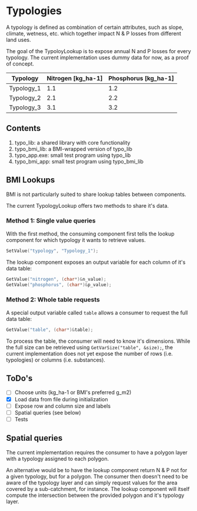 # Typologies

A typology is defined as combination of certain attributes, such as slope, climate, wetness, etc. which together impact N & P losses from different land uses.

The goal of the TypoloyLookup is to expose annual N and P losses for every typology. The current implementation uses dummy data for now, as a proof of concept.

| Typology   | Nitrogen [kg_ha-1] | Phosphorus [kg_ha-1] |
| ---------- | ------------------ | -------------------- |
| Typology_1 | 1.1                | 1.2                  |
| Typology_2 | 2.1                | 2.2                  |
| Typology_3 | 3.1                | 3.2                  |

## Contents

1. typo_lib: a shared library with core functionality
2. typo_bmi_lib: a BMI-wrapped version of typo_lib
3. typo_app.exe: small test program using typo_lib
4. typo_bmi_app: small test program using typo_bmi_lib

## BMI Lookups

BMI is not particularly suited to share lookup tables between components.

The current TypologyLookup offers two methods to share it's data.

### Method 1: Single value queries

With the first method, the consuming component first tells the lookup component for which typology it wants to retrieve values.

```c++
SetValue("typology", "Typology_1");
```

The lookup component exposes an output variable for each column of it's data table:

```c++
GetValue("nitrogen", (char*)&n_value);
GetValue("phosphorus", (char*)&p_value);
```

### Method 2: Whole table requests

A special output variable called `table` allows a consumer to request the full data table:

```c++
GetValue("table", (char*)&table);
```

To process the table, the consumer will need to know it's dimensions. While the full size can be retrieved using `GetVarSize("table", &size);`, the current implementation does not yet expose the number of rows (i.e. typologies) or columns (i.e. substances). 

## ToDo's

- [ ] Choose units (kg_ha-1 or BMI's preferred g_m2)
- [x] Load data from file during initialization
- [ ] Expose row and column size and labels
- [ ] Spatial queries (see below)
- [ ] Tests

## Spatial queries

The current implementation requires the consumer to have a polygon layer with a typology assigned to each polygon.

An alternative would be to have the lookup component return N & P not for a given typology, but for a polygon. The consumer then doesn't need to be aware of the typology layer and can simply request values for the area covered by a sub-catchment, for instance. The lookup component will itself compute the intersection between the provided polygon and it's typology layer.



